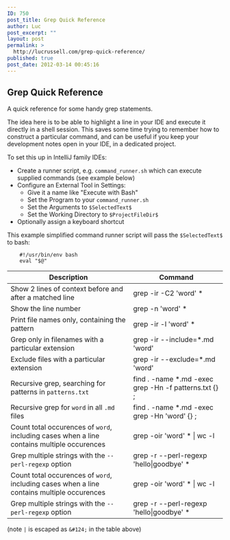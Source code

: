 ```yaml
---
ID: 750
post_title: Grep Quick Reference
author: Luc
post_excerpt: ""
layout: post
permalink: >
  http://lucrussell.com/grep-quick-reference/
published: true
post_date: 2012-03-14 00:45:16
---
```

## Grep Quick Reference
A quick reference for some handy grep statements.

The idea here is to be able to highlight a line in your IDE and execute it directly in a shell session. This saves some time trying to remember how to construct a particular command, and can be useful if you keep your development notes open in your IDE, in a dedicated project.

To set this up in IntelliJ family IDEs:
* Create a runner script, e.g. `command_runner.sh` which can execute supplied commands (see example below)
* Configure an External Tool in Settings:
    * Give it a name like "Execute with Bash"
    * Set the Program to your `command_runner.sh`
    * Set the Arguments to `$SelectedText$`
    * Set the Working Directory to `$ProjectFileDir$`
* Optionally assign a keyboard shortcut

This example simplified command runner script will pass the `$SelectedText$` to bash:

        #!/usr/bin/env bash
        eval "$@"


| Description  | Command |
| --- | --- |
| Show 2 lines of context before and after a matched line | grep -ir -C2 'word' * |
| Show the line number | grep -n 'word' * |
| Print file names only, containing the pattern | grep -ir -l 'word' * |
| Grep only in filenames with a particular extension | grep -ir --include=*.md 'word' |
| Exclude files with a particular extension | grep -ir --exclude=*.md 'word' |
| Recursive grep, searching for patterns in `patterns.txt` | find . -name *.md -exec grep -Hn -f patterns.txt {} ; |
| Recursive grep for `word` in all `.md` files | find . -name *.md -exec grep -Hn 'word' {} \; |
| Count total occurences of `word`, including cases when a line contains multiple occurences | grep -oir 'word' * &#124; wc -l |
| Grep multiple strings with the `--perl-regexp` option | grep -r --perl-regexp 'hello&#124;goodbye' *|
| Count total occurences of `word`, including cases when a line contains multiple occurences | grep -oir 'word' * &#124; wc -l |
| Grep multiple strings with the `--perl-regexp` option | grep -r --perl-regexp 'hello&#124;goodbye' *|

(note `|` is escaped as `&#124;` in the table above)